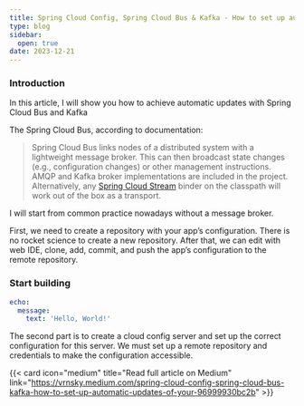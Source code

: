 ```yaml
---
title: Spring Cloud Config, Spring Cloud Bus & Kafka - How to set up automatic updates of your configuration
type: blog
sidebar:
  open: true
date: 2023-12-21
---
```


### Introduction
In this article, I will show you how to achieve automatic updates with Spring Cloud Bus and Kafka

The Spring Cloud Bus, according to documentation:

> Spring Cloud Bus links nodes of a distributed system with a lightweight message broker.
> This can then broadcast state changes (e.g., configuration changes) or other management instructions.
> AMQP and Kafka broker implementations are included in the project. 
> Alternatively, any [Spring Cloud Stream](https://spring.io/projects/spring-cloud-stream) binder on the classpath will work out of the box as a transport.

I will start from common practice nowadays without a message broker.

First, we need to create a repository with your app’s configuration. There is no rocket science to create a new repository.
After that, we can edit with web IDE, clone, add, commit, and push the app’s configuration to the remote repository.

### Start building
```yaml {filename="application.yml"}
echo:
  message:
    text: 'Hello, World!'
```

The second part is to create a cloud config server and set up the correct configuration for this server.
We must set up a remote repository and credentials to make the configuration accessible.

{{< card icon="medium" title="Read full article on Medium" link="https://vrnsky.medium.com/spring-cloud-config-spring-cloud-bus-kafka-how-to-set-up-automatic-updates-of-your-96999930bc2b" >}}